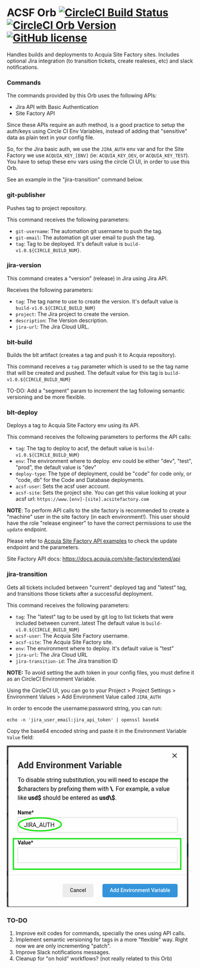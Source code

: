 # ACSF Orb [![CircleCI Build Status](https://circleci.com/gh/mobomo/acsf-orb.svg?style=shield "CircleCI Build Status")](https://circleci.com/gh/mobomo/acsf-orb) [![CircleCI Orb Version](https://img.shields.io/badge/endpoint.svg?url=https://badges.circleci.io/orb/mobomo/acsf-orb)](https://circleci.com/orbs/registry/orb/mobomo/acsf-orb) [![GitHub license](https://img.shields.io/badge/license-MIT-blue.svg)](https://raw.githubusercontent.com/mobomo/acsf-orb/master/LICENSE)
Handles builds and deployments to Acquia Site Factory sites. Includes optional Jira integration (to transition tickets, 
create realeses, etc) and slack notifications.

### Commands
The commands provided by this Orb uses the following APIs:
- Jira API with Basic Authentication
- Site Factory API

Since these APIs require an auth method, is a good practice to setup the auth/keys using Circle CI Env Variables, instead
of adding that "sensitive" data as plain text in your config file.

So, for the Jira basic auth, we use the `JIRA_AUTH` env var and for the Site Factory we use `ACQUIA_KEY_[ENV]`
(ie: `ACQUIA_KEY_DEV`, or `ACQUIA_KEY_TEST`). You have to setup these env vars using the circle CI UI, in order to use
this Orb.

See an example in the "jira-transition" command below.

### git-publisher
Pushes tag to project repository.

This command receives the following parameters:

- `git-username`: The automation git username to push the tag.
- `git-email`: The automation git user email to push the tag.
- `tag`: Tag to be deployed. It's default value is `build-v1.0.${CIRCLE_BUILD_NUM}`.

### jira-version
This command creates a "version" (release) in Jira using Jira API.

Receives the following parameters:
- `tag`: The tag name to use to create the version. It's default value is `build-v1.0.${CIRCLE_BUILD_NUM}`
- `project`: The Jira project to create the version.
- `description`: The Version description.
- `jira-url`: The Jira Cloud URL.

### blt-build
Builds the blt artifact (creates a tag and push it to Acquia repository).

This command receives a `tag` parameter which is used to se the tag name that will be created and pushed.
The default value for this tag is `build-v1.0.${CIRCLE_BUILD_NUM}`


TO-DO: Add a "segment" param to increment the tag following semantic versioning and be more flexible.

### blt-deploy
Deploys a tag to Acquia Site Factory env using its API.


This command receives the following parameters to performs the API calls:

- `tag`: The tag to deploy to acsf, the default value is `build-v1.0.${CIRCLE_BUILD_NUM}`
- `env`: The environment where to deploy. env could be either "dev", "test", "prod", the default value is "dev"
- `deploy-type`: The type of deployment, could be "code" for code only, or "code, db" for the Code and Database
  deployments.
- `acsf-user`: Sets the acsf user account.
- `acsf-site`: Sets the project site. You can get this value looking at your acsf url: `https://www.[env]-[site].acsitefactory.com`

**NOTE**: To perform API calls to the site factory is recommended to create a "machine" user in the site factory
(in each environment!). This user should have the role "release engineer" to have the correct permissions to use the
`update` endpoint.

Please refer to [Acquia Site Factory API examples](https://docs.acquia.com/site-factory/extend/api/examples)
to check the update endpoint and the parameters.

Site Factory API docs: https://docs.acquia.com/site-factory/extend/api

### jira-transition
Gets all tickets included between "current" deployed tag and "latest" tag, and transitions those tickets after a
successful deployment.

This command receives the following parameters:

- `tag`: The "latest" tag to be used by git log to list tickets that were included between current..latest
  The default value is `build-v1.0.${CIRCLE_BUILD_NUM}`
- `acsf-user`: The Acquia Site Factory username.
- `acsf-site`: The Acquia Site Factory site.
- `env`: The environment where to deploy. It's default value is "test"
- `jira-url`: The Jira Cloud URL
- `jira-transition-id`: The Jira transition ID

**NOTE:** To avoid setting the auth token in your config files, you must define it as an CircleCI Environment Variable.

Using the CircleCI UI, you can go to your Project > Project Settings > Environment Values > Add Environment Value called
`JIRA_AUTH`

In order to encode the username:password string, you can run:
```shell
echo -n 'jira_user_email:jira_api_token' | openssl base64
```

Copy the base64 encoded string and paste it in the Environment Variable `Value` field:

![Setting CircleCI Env Vars](assets/cci_env_vars.png)

### TO-DO
1. Improve exit codes for commands, specially the ones using API calls.
2. Implement semantic versioning for tags in a more "flexible" way. Right now we are only incrementing "patch".
3. Improve Slack notifications messages.
4. Cleanup for "on hold" workflows? (not really related to this Orb)

